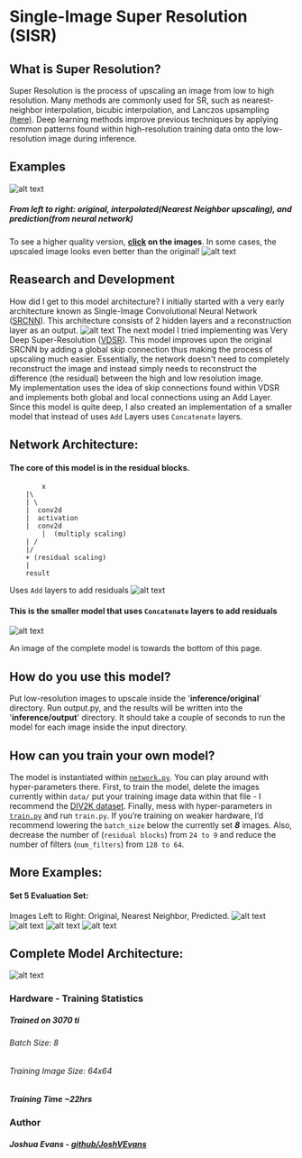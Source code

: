 # Single-Image Super Resolution (SISR)
## What is Super Resolution?
Super Resolution is the process of upscaling an image from low to high resolution. Many methods are commonly used for SR, such as nearest-neighbor interpolation, bicubic interpolation, and Lanczos upsampling [(here)](https://en.wikipedia.org/wiki/Comparison_gallery_of_image_scaling_algorithms). Deep learning methods improve previous techniques by applying common patterns found within high-resolution training data onto the low-resolution image during inference.

## Examples
![alt text](evaluation/Combined/000000000029.jpg)
##### *From left to right: original, interpolated(Nearest Neighbor upscaling), and prediction(from neural network)*<br />
To see a higher quality version, **[click](https://github.com/JoshVEvans/Super-Resolution/tree/master/evaluation/Combined) on the images**. In some cases, the upscaled image looks even better than the original!
![alt text](evaluation/Combined/000000001300.jpg)

## Reasearch and Development
How did I get to this model architecture? I initially started with a very early architecture known as Single-Image Convolutional Neural Network ([SRCNN](https://arxiv.org/pdf/1501.00092.pdf)). This architecture consists of 2 hidden layers and a reconstruction layer as an output.
![alt text](md_images/srcnn.png)
The next model I tried implementing was Very Deep Super-Resolution ([VDSR](https://arxiv.org/pdf/1511.04587.pdf)). This model improves upon the original SRCNN by adding a global skip connection thus making the process of upscaling much easier. Essentially, the network doesn't need to completely reconstruct the image and instead simply needs to reconstruct the difference (the residual) between the high and low resolution image.
<br />
My implementation uses the idea of skip connections found within VDSR and implements both global and local connections using an Add Layer. Since this model is quite deep, I also created an implementation of a smaller model that instead of uses `Add` Layers uses `Concatenate` layers.

## Network Architecture:
#### The core of this model is in the residual blocks.

            x
		|\
		| \
		|  conv2d
		|  activation
		|  conv2d
            |  (multiply scaling)
		| /
		|/
		+ (residual scaling)
		|
		result

Uses `Add` layers to add residuals
![alt text](md_images/model_large_residuals.png)

#### This is the smaller model that uses `Concatenate` layers to add residuals
![alt text](md_images/model_small.png)

An image of the complete model is towards the bottom of this page.

## How do you use this model?
Put low-resolution images to upscale inside the '**inference/original**' directory. Run output.py, and the results will be written into the '**inference/output**' directory. It should take a couple of seconds to run the model for each image inside the input directory.

## How can you train your own model?
The model is instantiated within [`network.py`](https://github.com/JoshVEvans/Super-Resolution/blob/master/network.py). You can play around with hyper-parameters there. First, to train the model, delete the images currently within `data/` put your training image data within that file - I recommend the [DIV2K dataset](https://data.vision.ee.ethz.ch/cvl/DIV2K/). Finally, mess with hyper-parameters in [`train.py`](https://github.com/JoshVEvans/Super-Resolution/blob/master/train.py) and run `train.py`. If you’re training on weaker hardware, I’d recommend lowering the `batch_size` below the currently set ***8*** images. Also, decrease the number of (`residual blocks`) from `24 to 9` and reduce the number of filters (`num_filters`) from `128 to 64`.

## More Examples:
#### Set 5 Evaluation Set:
Images Left to Right: Original, Nearest Neighbor, Predicted.
![alt text](evaluation/Combined/baboon.png)
![alt text](evaluation/Combined/baby.png)
![alt text](evaluation/Combined/butterfly.png)
![alt text](evaluation/Combined/comic.png)

## Complete Model Architecture:

![alt text](md_images/model_large.png)

### Hardware - Training Statistics
##### Trained on 3070 ti
###### Batch Size: 8
###### Training Image Size: 64x64
##### Training Time ~22hrs

### Author
##### Joshua Evans - [github/JoshVEvans](https://github.com/JoshVEvans)
